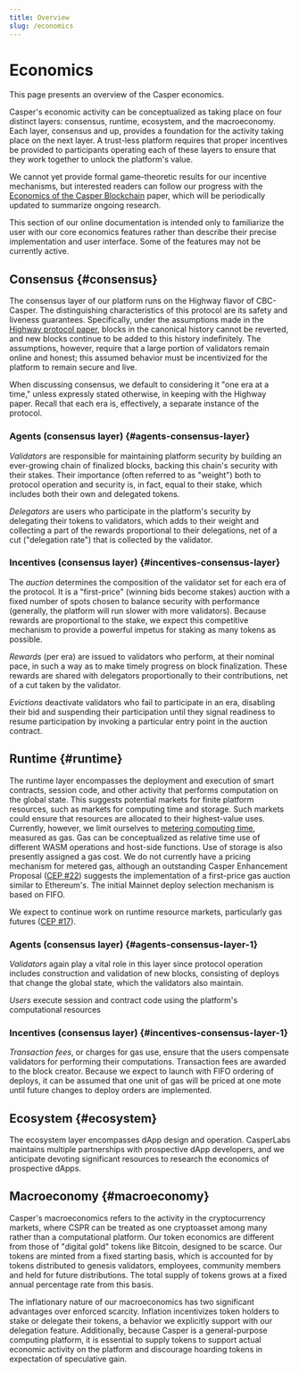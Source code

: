 ```yaml
---
title: Overview
slug: /economics
---
```


# Economics

This page presents an overview of the Casper economics.

Casper's economic activity can be conceptualized as taking place on four distinct layers: consensus, runtime, ecosystem, and the macroeconomy. Each layer, consensus and up, provides a foundation for the activity taking place on the next layer. A trust-less platform requires that proper incentives be provided to participants operating each of these layers to ensure that they work together to unlock the platform's value.

We cannot yet provide formal game-theoretic results for our incentive mechanisms, but interested readers can follow our progress with the [Economics of the Casper Blockchain](https://github.com/CasperLabs/Casper-economics-paper) paper, which will be periodically updated to summarize ongoing research.

This section of our online documentation is intended only to familiarize the user with our core economics features rather than describe their precise implementation and user interface. Some of the features may not be currently active.

## Consensus {#consensus}

The consensus layer of our platform runs on the Highway flavor of CBC-Casper. The distinguishing characteristics of this protocol are its safety and liveness guarantees. Specifically, under the assumptions made in the [Highway protocol paper](https://github.com/casper-network/highway), blocks in the canonical history cannot be reverted, and new blocks continue to be added to this history indefinitely. The assumptions, however, require that a large portion of validators remain online and honest; this assumed behavior must be incentivized for the platform to remain secure and live.

When discussing consensus, we default to considering it "one era at a time," unless expressly stated otherwise, in keeping with the Highway paper. Recall that each era is, effectively, a separate instance of the protocol.

### Agents (consensus layer) {#agents-consensus-layer}

_Validators_ are responsible for maintaining platform security by building an ever-growing chain of finalized blocks, backing this chain's security with their stakes. Their importance (often referred to as "weight") both to protocol operation and security is, in fact, equal to their stake, which includes both their own and delegated tokens.

_Delegators_ are users who participate in the platform's security by delegating their tokens to validators, which adds to their weight and collecting a part of the rewards proportional to their delegations, net of a cut ("delegation rate") that is collected by the validator.

### Incentives (consensus layer) {#incentives-consensus-layer}

The _auction_ determines the composition of the validator set for each era of the protocol. It is a "first-price" (winning bids become stakes) auction with a fixed number of spots chosen to balance security with performance (generally, the platform will run slower with more validators). Because rewards are proportional to the stake, we expect this competitive mechanism to provide a powerful impetus for staking as many tokens as possible.

_Rewards_ (per era) are issued to validators who perform, at their nominal pace, in such a way as to make timely progress on block finalization. These rewards are shared with delegators proportionally to their contributions, net of a cut taken by the validator.

_Evictions_ deactivate validators who fail to participate in an era, disabling their bid and suspending their participation until they signal readiness to resume participation by invoking a particular entry point in the auction contract.

## Runtime {#runtime}

The runtime layer encompasses the deployment and execution of smart contracts, session code, and other activity that performs computation on the global state. This suggests potential markets for finite platform resources, such as markets for computing time and storage. Such markets could ensure that resources are allocated to their highest-value uses. Currently, however, we limit ourselves to [metering computing time](../design/execution-semantics.html#measuring-computational-work), measured as gas. Gas can be conceptualized as relative time use of different WASM operations and host-side functions. Use of storage is also presently assigned a gas cost. We do not currently have a pricing mechanism for metered gas, although an outstanding Casper Enhancement Proposal ([CEP #22](https://github.com/casper-network/ceps/pull/22)) suggests the implementation of a first-price gas auction similar to Ethereum's. The initial Mainnet deploy selection mechanism is based on FIFO.

We expect to continue work on runtime resource markets, particularly gas futures ([CEP #17](https://github.com/casper-network/ceps/pull/17)).

### Agents (consensus layer) {#agents-consensus-layer-1}

_Validators_ again play a vital role in this layer since protocol operation includes construction and validation of new blocks, consisting of deploys that change the global state, which the validators also maintain.

_Users_ execute session and contract code using the platform's computational resources

### Incentives (consensus layer) {#incentives-consensus-layer-1}

_Transaction fees_, or charges for gas use, ensure that the users compensate validators for performing their computations. Transaction fees are awarded to the block creator. Because we expect to launch with FIFO ordering of deploys, it can be assumed that one unit of gas will be priced at one mote until future changes to deploy orders are implemented.

## Ecosystem {#ecosystem}

The ecosystem layer encompasses dApp design and operation. CasperLabs maintains multiple partnerships with prospective dApp developers, and we anticipate devoting significant resources to research the economics of prospective dApps.

## Macroeconomy {#macroeconomy}

Casper's macroeconomics refers to the activity in the cryptocurrency markets, where CSPR can be treated as one cryptoasset among many rather than a computational platform. Our token economics are different from those of "digital gold" tokens like Bitcoin, designed to be scarce. Our tokens are minted from a fixed starting basis, which is accounted for by tokens distributed to genesis validators, employees, community members and held for future distributions. The total supply of tokens grows at a fixed annual percentage rate from this basis.

The inflationary nature of our macroeconomics has two significant advantages over enforced scarcity. Inflation incentivizes token holders to stake or delegate their tokens, a behavior we explicitly support with our delegation feature. Additionally, because Casper is a general-purpose computing platform, it is essential to supply tokens to support actual economic activity on the platform and discourage hoarding tokens in expectation of speculative gain.
